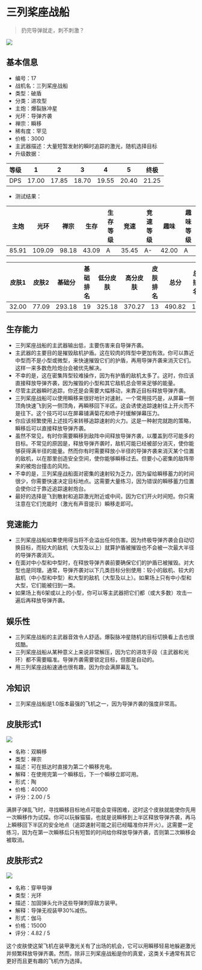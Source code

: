 # 三列桨座战船

> 扔完导弹就走，刺不刺激？

<img src="/ships/ship_17.png" style={{zoom:1}}/>

## 基本信息

- 编号：17
- 战机名：三列桨座战船
- 类型：破盾
- 分类：进攻型
- 主炮：爆裂脉冲星
- 光环：导弹齐袭
- 禅宗：瞬移
- 稀有度：罕见
- 价格：3000
- 主武器描述：大量短暂发射的瞬时追踪的激光，随机选择目标
- 升级数据：

| 等级 | 1 | 2 | 3 | 4 | 5 | 终极 |
|--|--|--|--|--|--|--|
| DPS | 17.00 | 17.85 | 18.70 | 19.55 | 20.40 | 21.25 |

- 测试结果：

| 主炮 | 光环 | 禅宗 | 生存 | 生存等级 | 竞速 | 竞速等级 | 趣味 | 趣味等级 |
|--|--|--|--|--|--|--|--|--|
| 85.91 | 109.09 | 98.18 | 43.09 | A | 35.45 | A- | 42.00 | A |

| 皮肤1 | 皮肤2 | 基础分 | 基础排名 | 低分皮肤 | 高分皮肤 | 皮肤排名 | 总分 | 总排名 |
|--|--|--|--|--|--|--|--|--|
| 32.00 | 77.09 | 293.18 | 19 | 325.18 | 370.27 | 13 | 490.82 | 15 |

## 生存能力

- 三列桨座战船的主武器输出低，主要伤害来自导弹齐袭。
- 主武器的主要目的是摧毁敌机护盾。这在较肉的阵型中更加有效。你可以靠近中型而不是小型或微型，来快速摧毁它们的护盾，再用导弹齐袭来消灭它们。这样一来多数危险炮台会被优先解决。
- 不幸的是，这在密集阵型较难操作，因为有护盾的敌机太多了。这时，你应该直接释放导弹齐袭，因为摧毁的小型和其它敌机总会带来足够的能量。
- 尽管主武器瞬时追踪，你还是会需要大幅移动，来靠近目标释放导弹齐袭。
- 三列桨座战船可以使用瞬移来很好地针对速射。一个常用技巧是，从屏幕一侧顶角快速飞到另一侧顶角，再瞬移回下半区。这会诱使追踪速射往上开火而不是往下。这个技巧可以在屏幕铺满菊花和喷子时缓解弹幕压力。
- 你应该频繁使用上述技巧来转移追踪速射的火力。这是一种射完就跑的策略，瞬移后可以直接释放导弹齐袭。
- 虽然不常见，有时你需要瞬移到敌阵中间释放导弹齐袭，以覆盖到尽可能多的目标。不常见的原因是，释放导弹齐袭时，敌机可能已经被部分消灭，使你能够获得满半径的能量。然而你有时需要释放小半径的导弹齐袭来消灭某个位置的敌机，以在那里创造安全空间，使你能够瞬移过去。但要小心密集的敌阵带来的被炮台撞击的风险。
- 不幸的是，三列桨座战船面对密集的速射较为乏力，因为留给瞬移蓄力的时间很少，你需要快速决定目标地点。这需要大量练习，因为错误的瞬移蓄力位置会使你过于靠近追踪速射炮台。
- 最好的选择是飞到散射和追踪激光附近或中间，因为它们开火时间短。你只需注意在它们充能时（激光有声音提示）瞬移走即可。

## 竞速能力

- 三列桨座战船如果使用得当将不会溢出任何伤害。因为终极导弹齐袭会自动切换目标，而较大的敌机（大型及以上）就算护盾被摧毁也不会被一次最大半径的导弹齐袭消灭。
- 在面对中小型和中型时，在释放导弹齐袭前要确保它们的护盾已被摧毁。对大型也是同理。通常，导弹齐袭对以下几类目标分别使用：较小的敌机、较大的敌机（中小型和中型）和大型的敌机（大型及以上）。如果场上只有中小型和大型，它们能被归到一类。
- 如果场上有6架或以上的小型，你可以等主武器把它们都（或大多数）攻击一遍后再释放导弹齐袭。

## 娱乐性

- 三列桨座战船的主武器音效令人舒适。爆裂脉冲星随机的目标切换看上去也很炫酷。
- 三列桨座战船从某种意义上来说非常解压，因为它的进攻手段（主武器和光环）都不需要瞄准。导弹齐袭需要锁定目标，但那是自动的。
- 用三列桨座战船速通也很有趣，因为你会满屏幕乱飞。

## 冷知识

- 三列桨座战船是1.0版本最强的飞机之一，因为导弹齐袭的强度非常高。

## 皮肤形式1

<img src="/ships/ship_17_apex_1.png" style={{zoom:1}}/>

- 名称：双瞬移
- 类型：禅宗
- 描述：可在抵达时直接为第二个瞬移充电。
- 解释：在使用完第一个瞬移后，下一个瞬移立即可用。
- 形式：陶
- 价格：40000
- 评分：2.00 / 5

满屏子弹乱飞时，寻找瞬移目标地点可能会变得困难，这时这个皮肤就能使你先用一次瞬移作为试探。你可以玩躲猫猫，也就是说瞬移到上半区释放导弹齐袭，再马上瞬移回下半区的安全地点（追踪速射可能之前已经瞄准你并开火）。这需要一定练习，因为在第一次瞬移后只有短暂的时间给你释放导弹齐袭，否则第二次瞬移会被取消。

## 皮肤形式2

<img src="/ships/ship_17_apex_2.png" style={{zoom:1}}/>

- 名称：穿甲导弹
- 类型：光环
- 描述：加固弹头允许这些导弹刺穿敌方装甲。
- 解释：导弹无视装甲30%减伤。
- 形式：伽马
- 价格：15000
- 评分：4.82 / 5

这个皮肤使这架飞机在装甲激光关有了出场的机会，它可以用瞬移轻易地躲避激光并频繁释放导弹齐袭。然而，除非三列桨座战船是你的真爱，这类关卡通常有其它更好而且更有趣的飞机作为选择。
